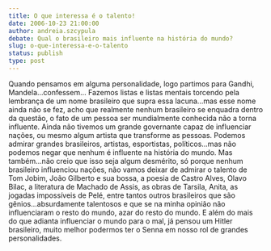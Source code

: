 ```yaml
---
title: O que interessa é o talento!
date: 2006-10-23 21:00:00
author: andreia.szcypula
debate: Qual o brasileiro mais influente na história do mundo?    
slug: o-que-interessa-e-o-talento
status: publish 
type: post
---
```


Quando pensamos em alguma personalidade, logo partimos para Gandhi, Mandela...confessem...
Fazemos listas e listas mentais torcendo pela lembrança de um nome brasileiro que supra essa lacuna...mas esse nome ainda não se fez, acho que realmente nenhum brasileiro se enquadra dentro da questão, o fato de um pessoa ser mundialmente conhecida não a torna influente. Ainda não tivemos um grande governante capaz de influenciar nações, ou mesmo algum artista que transforme as pessoas. Podemos admirar grandes brasileiros, artistas, esportistas, políticos...mas não podemos negar que nenhum é influente na história do mundo.
Mas também...não creio que isso seja algum desmérito, só porque nenhum brasileiro influenciou nações, não vamos deixar de admirar o talento de Tom Jobim, João Gilberto e sua bossa, a poesia de Castro Alves, Olavo Bilac, a literatura de Machado de Assis, as obras de Tarsila, Anita, as jogadas impossíveis de Pelé, entre tantos outros brasileiros que são gênios...absurdamente talentosos e que se na minha opinião não influenciaram o resto do mundo, azar do resto do mundo.
E além do mais do que adianta influenciar o mundo para o mal, já pensou um Hitler brasileiro, muito melhor podermos ter o Senna em nosso rol de grandes personalidades.
